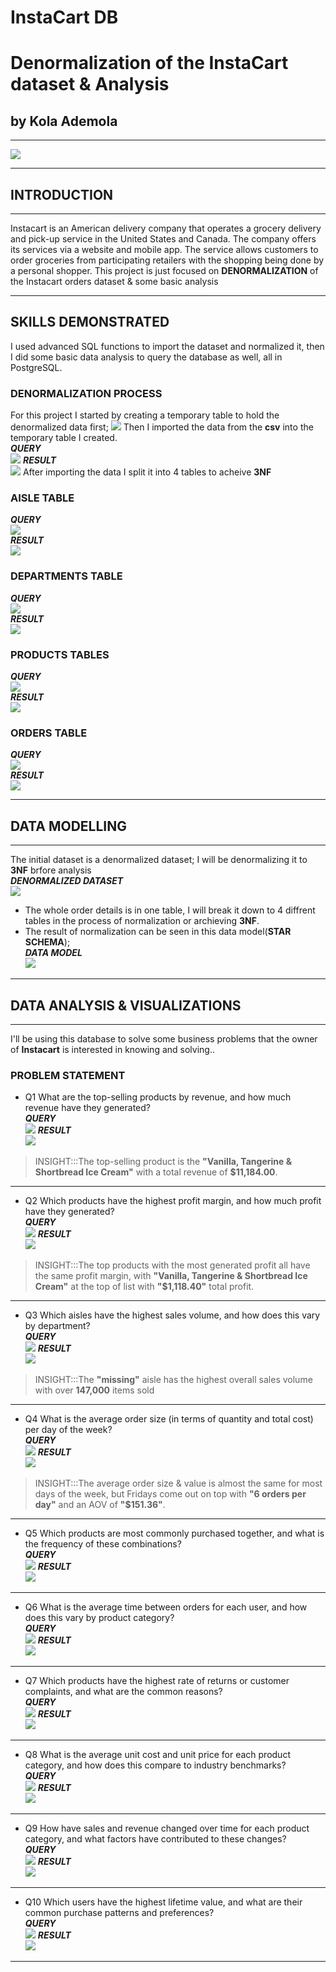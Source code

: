 # InstaCart DB
# Denormalization of the InstaCart dataset &amp; Analysis
## by Kola Ademola
___
![](images/Instacart_Logo.jpg)
___
## INTRODUCTION
___
Instacart is an American delivery company that operates a grocery delivery and pick-up service in the United States and Canada. The company offers its services via a website and mobile app. The service allows customers to order groceries from participating retailers with the shopping being done by a personal shopper. This project is just focused on **DENORMALIZATION** of the Instacart orders dataset & some basic analysis
___
## SKILLS DEMONSTRATED
I used advanced SQL functions to import the dataset and normalized it, then I did some basic data analysis to query the database as well, all in PostgreSQL.  

### DENORMALIZATION PROCESS
For this project I started by creating a temporary table to hold the denormalized data first;
![](images/temp_table_query.png)
Then I imported the data from the **csv** into the temporary table I created.  
___QUERY___  
![](images/import_temp.png)
___RESULT___  
![](images/denormalized_data.png)
After importing the data I split it into 4 tables to acheive **3NF**
### AISLE TABLE
___QUERY___  
![](images/aisle_query.png)  
___RESULT___  
![](images/aisle_table.png)  
### DEPARTMENTS TABLE
___QUERY___  
![](images/departments_query.png)  
___RESULT___  
![](images/departments_table.png)  
### PRODUCTS TABLES
___QUERY___  
![](images/products_query.png)  
___RESULT___  
![](images/products_table.png)  
### ORDERS TABLE
___QUERY___  
![](images/orders_query.png)  
___RESULT___  
![](images/orders_table.png)  
___
## DATA MODELLING
___
The initial dataset is a denormalized dataset; I will be denormalizing it to **3NF** brfore analysis  
___DENORMALIZED DATASET___  
![](images/denormalized_data.png)
* The whole order details is in one table, I will break it down to 4 diffrent tables in the process of normalization or archieving **3NF**.   
* The result of normalization can be seen in this data model(**STAR SCHEMA**);  
___DATA MODEL___  
![](images/data_model.png)
___
## DATA ANALYSIS & VISUALIZATIONS
____
I'll be using this database to solve some business problems that the owner of **Instacart** is interested in knowing and solving..

### PROBLEM STATEMENT
* Q1 What are the top-selling products by revenue, and how much revenue have they generated?  
___QUERY___  
![](images/q1.png)
___RESULT___  
![](images/q1_table.png)
> INSIGHT:::The top-selling product is the **"Vanilla, Tangerine & Shortbread Ice Cream"** with a total revenue of **$11,184.00**.
___
* Q2 Which products have the highest profit margin, and how much profit have they generated?  
___QUERY___  
![](images/q2.png)
___RESULT___  
![](images/q2_table.png)
> INSIGHT:::The top products with the most generated profit all have the same profit margin, with **"Vanilla, Tangerine & Shortbread Ice Cream"** at the top of list with **"$1,118.40"** total profit.
___
* Q3 Which aisles have the highest sales volume, and how does this vary by department?  
___QUERY___  
![](images/q3.png)
___RESULT___  
![](images/q3_table.png)
> INSIGHT:::The **"missing"** aisle has the highest overall sales volume with over **147,000** items sold
___
* Q4 What is the average order size (in terms of quantity and total cost) per day of the week?  
___QUERY___  
![](images/q4.png)
___RESULT___  
![](images/q4_table.png)
> INSIGHT:::The average order size & value is almost the same for most days of the week, but Fridays come out on top with **"6 orders per day"** and an AOV of **"$151.36"**.
___
* Q5 Which products are most commonly purchased together, and what is the frequency of these combinations?  
___QUERY___  
![](images/q5.png)
___RESULT___  
![](images/q5_table.png)
>
___
* Q6 What is the average time between orders for each user, and how does this vary by product category?  
___QUERY___  
![](images/q6.png)
___RESULT___  
![](images/q6_table.png)
>
___
* Q7 Which products have the highest rate of returns or customer complaints, and what are the common reasons?  
___QUERY___  
![](images/q7.png)
___RESULT___  
![](images/q7_table.png)
>
___
* Q8 What is the average unit cost and unit price for each product category, and how does this compare to industry benchmarks?  
___QUERY___  
![](images/q8.png)
___RESULT___  
![](images/q8_table.png)
>
___
* Q9 How have sales and revenue changed over time for each product category, and what factors have contributed to these changes?  
___QUERY___  
![](images/q9.png)
___RESULT___  
![](images/q9_table.png)
>
___
* Q10 Which users have the highest lifetime value, and what are their common purchase patterns and preferences?  
___QUERY___  
![](images/q10.png)
___RESULT___  
![](images/q10_table.png)
>
___


